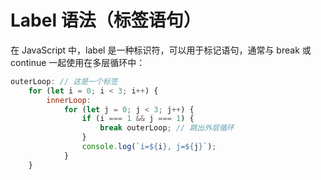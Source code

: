 # Label 语法（标签语句）
在 JavaScript 中，label 是一种标识符，可以用于标记语句，通常与 break 或 continue 一起使用在多层循环中：


```js
outerLoop: // 这是一个标签
    for (let i = 0; i < 3; i++) {
        innerLoop:
            for (let j = 0; j < 3; j++) {
                if (i === 1 && j === 1) {
                    break outerLoop; // 跳出外层循环
                }
                console.log(`i=${i}, j=${j}`);
            }
    }

```
